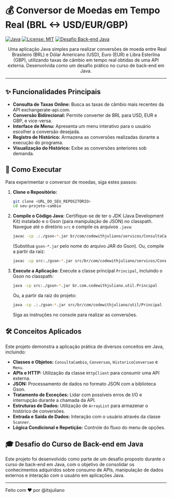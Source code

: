 # 💰 Conversor de Moedas em Tempo Real (BRL <-> USD/EUR/GBP)

[![Java](https://img.shields.io/badge/Java-17%2B-orange.svg?style=flat-square&logo=java&logoColor=white)](https://www.oracle.com/java/)
[![License: MIT](https://img.shields.io/badge/License-MIT-yellow.svg)](https://opensource.org/licenses/MIT)
[![Desafio Back-end Java](https://img.shields.io/badge/Desafio-Back--end%20Java-blueviolet.svg?style=flat-square)](https://education.oracle.com/java-se-path/course/ojp-java-se-programming-i)

<p align="center">
  Uma aplicação Java simples para realizar conversões de moeda entre Real Brasileiro (BRL) e Dólar Americano (USD), Euro (EUR) e Libra Esterlina (GBP), utilizando taxas de câmbio em tempo real obtidas de uma API externa. Desenvolvida como um desafio prático no curso de back-end em Java.
</p>

---

## ✨ Funcionalidades Principais

* **Consulta de Taxas Online:** Busca as taxas de câmbio mais recentes da API exchangerate-api.com.
* **Conversão Bidirecional:** Permite converter de BRL para USD, EUR e GBP, e vice-versa.
* **Interface de Menu:** Apresenta um menu interativo para o usuário escolher a conversão desejada.
* **Registro de Histórico:** Armazena as conversões realizadas durante a execução do programa.
* **Visualização do Histórico:** Exibe as conversões anteriores sob demanda.

## 🚀 Como Executar

Para experimentar o conversor de moedas, siga estes passos:

1.  **Clone o Repositório:**
    ```bash
    git clone <URL_DO_SEU_REPOSITÓRIO>
    cd seu-projeto-cambio
    ```

2.  **Compile o Código Java:**
    Certifique-se de ter o JDK (Java Development Kit) instalado e o Gson (para manipulação de JSON) no classpath. Navegue até o diretório `src` e compile os arquivos `.java`:
    ```bash
    javac -cp .:./gson-*.jar br/com/codewithjuliano/servicos/ConsultaCambio.java br/com/codewithjuliano/modelos/Conversao.java br/com/codewithjuliano/modelos/HistoricoConversao.java br/com/codewithjuliano/util/Menu.java br/com/codewithjuliano/util/Principal.java
    ```
    (Substitua `gson-*.jar` pelo nome do arquivo JAR do Gson). Ou, compile a partir da raiz:
    ```bash
    javac -cp src:./gson-*.jar src/br/com/codewithjuliano/servicos/ConsultaCambio.java src/br/com/codewithjuliano/modelos/Conversao.java src/br/com/codewithjuliano/modelos/HistoricoConversao.java src/br/com/codewithjuliano/util/Menu.java src/br/com/codewithjuliano/util/Principal.java
    ```

3.  **Execute a Aplicação:**
    Execute a classe principal `Principal`, incluindo o Gson no classpath:
    ```bash
    java -cp src:./gson-*.jar br.com.codewithjuliano.util.Principal
    ```
    Ou, a partir da raiz do projeto:
    ```bash
    java -cp .:./gson-*.jar src/br/com/codewithjuliano/util/Principal
    ```

    Siga as instruções no console para realizar as conversões.

## 🛠️ Conceitos Aplicados

Este projeto demonstra a aplicação prática de diversos conceitos em Java, incluindo:

* **Classes e Objetos:** `ConsultaCambio`, `Conversao`, `HistoricoConversao` e `Menu`.
* **APIs e HTTP:** Utilização da classe `HttpClient` para consumir uma API externa.
* **JSON:** Processamento de dados no formato JSON com a biblioteca Gson.
* **Tratamento de Exceções:** Lidar com possíveis erros de I/O e interrupção durante a chamada da API.
* **Estruturas de Dados:** Utilização de `ArrayList` para armazenar o histórico de conversões.
* **Entrada e Saída de Dados:** Interação com o usuário através da classe `Scanner`.
* **Lógica Condicional e Repetição:** Controle do fluxo do menu de opções.

## 🎓 Desafio do Curso de Back-end em Java

Este projeto foi desenvolvido como parte de um desafio proposto durante o curso de back-end em Java, com o objetivo de consolidar os conhecimentos adquiridos sobre consumo de APIs, manipulação de dados externos e interação com o usuário em aplicações Java.

---

Feito com ❤️ por @itsjuliano
